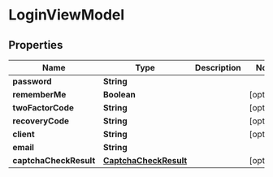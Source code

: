 
# LoginViewModel

## Properties
Name | Type | Description | Notes
------------ | ------------- | ------------- | -------------
**password** | **String** |  | 
**rememberMe** | **Boolean** |  |  [optional]
**twoFactorCode** | **String** |  |  [optional]
**recoveryCode** | **String** |  |  [optional]
**client** | **String** |  |  [optional]
**email** | **String** |  | 
**captchaCheckResult** | [**CaptchaCheckResult**](CaptchaCheckResult.md) |  |  [optional]



